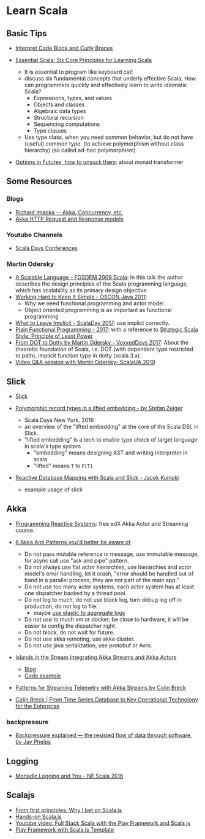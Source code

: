 # Learn Scala

## Basic Tips

- [Interpret Code Block and Curly Braces](https://www.geekabyte.io/2018/03/an-alternative-way-to-interpret-usage.html)

- [Essential Scala: Six Core Principles for Learning Scala](https://www.youtube.com/watch?v=J8wUy1XxL5o)
  - It is essential to program like keyboard cat!
  - discuss six fundamental concepts that underly effective Scala; How can programmers quickly and effectively learn to write idiomatic Scala?
    - Expressions, types, and values
    - Objects and classes
    - Algebraic data types
    - Structural recursion
    - Sequencing computations
    - Type classes
  - Use type class, when you need common behavior, but do not have (useful) common type.
    (to achieve polymorphism without class hierarchy)
    (so called ad-hoc polymorphism)
- [Options in Futures, how to unsuck them](https://www.youtube.com/watch?v=hGMndafDcc8): about monad transformer

## Some Resources

### Blogs

- [Richard Imaoka -- Akka, Concurrency, etc.](https://richardimaoka.github.io/blog)
- [Akka HTTP Request and Response models](https://richardimaoka.github.io/blog/akka-http-request-response-model/)

### Youtube Channels

- [Scala Days Conferences](https://www.youtube.com/channel/UCOHg8YCiyMVRRxb3mJT_0Mg)

### Martin Odersky

- [A Scalable Language - FOSDEM 2009 Scala](https://www.youtube.com/watch?v=zqFryHC018k): In this talk the author describes the design principles of the Scala programming language, which has scalability as its primary design objective.
- [Working Hard to Keep It Simple - OSCON Java 2011](https://www.youtube.com/watch?v=3jg1AheF4n0):
  - Why we need functional programming and actor model
  - Object oriented programming is as important as functional programming
- [What to Leave Implicit - ScalaDay 2017](https://www.youtube.com/watch?v=Oij5V7LQJsA): use implict correctly.
- [Plain Functional Programming - 2017](https://www.youtube.com/watch?v=YXDm3WHZT5g): with a reference to [Strategic Scala Style: Principle of Least Power](http://www.lihaoyi.com/post/StrategicScalaStylePrincipleofLeastPower.html)
- [From DOT to Dotty by Martin Odersky - VoxxedDays 2017](https://www.youtube.com/watch?v=iobC5yGRWoo): About the theoretic foundation of Scala, i.e. DOT (with dependent type restricted to path), implicit function type in dotty (scala 3.x).
- [Video Q&A session with Martin Odersky- ScalaUA 2019](https://www.youtube.com/watch?v=wm2DhYrZVno)

## Slick

- [Slick](https://github.com/slick/slick)

- [Polymorphic record types in a lifted embedding - by Stefan Zeiger](https://www.youtube.com/watch?v=tS6N5AaZTLA)

  - Scala Days New York, 2016
  - an overview of the "lifted embedding" at the core of the Scala DSL in Slick.
  - "lifted embedding" is a tech to enable type check of target language in scala's type system
    - "embedding" means designing AST and writing interpreter in scala
    - "lifted" means `T` to `F[T]`

- [Reactive Database Mapping with Scala and Slick - Jacek Kunicki](https://www.youtube.com/watch?v=Ksobupg60Vk)
  - example usage of slick

## Akka

- [Programming Reactive Systems](https://courses.edx.org/courses/course-v1:EPFLx+scala-reactiveX+2T2019/course/): free edX Akka Actor and Streaming course.
- [8 Akka Anti Patterns you'd better be aware of](https://www.youtube.com/watch?v=h3mulWmX1Oo)

  - Do not pass mutable reference in message, use immutable message, for async call use "ask and pipe" pattern.
  - Do not always use flat actor hierarchies, use hierarchies and actor model's error handling, let it crash, "error should be handled out of band in a parallel process, they are not part of the main app."
  - Do not use too many actor systems, each actor system has at least one dispatcher backed by a thread pool.
  - Do not log to much, do not use block log, turn debug log off in production, do not log to file.
    - maybe [use elastic to aggregate logs](https://www.elastic.co/products/log-monitoring)
  - Do not use to much vm or docker, be close to hardware, it will be easier to config the dispatcher right.
  - Do not block, do not wait for future.
  - Do not use akka remoting, use akka cluster.
  - Do not use java serialization, use protobuf or Avro.

- [Islands in the Stream Integrating Akka Streams and Akka Actors](https://www.youtube.com/watch?v=qaiwalDyayA)

  - [Blog](https://blog.colinbreck.com/integrating-akka-streams-and-akka-actors-part-iv/)
  - [Code example](https://github.com/pbernet/akka_streams_tutorial)

- [Patterns for Streaming Telemetry with Akka Streams by Colin Breck](https://www.youtube.com/watch?v=ilhImUjF53A)

- [Colin Breck | From Time Series Database to Key Operational Technology for the Enterprise](https://www.youtube.com/watch?v=3APiIht6oDY)

### backpressure

- [Backpressure explained — the resisted flow of data through software, by Jay Phelps](https://medium.com/@jayphelps/backpressure-explained-the-flow-of-data-through-software-2350b3e77ce7)

## Logging

- [Monadic Logging and You - NE Scala 2016](https://www.youtube.com/watch?v=t-YX55ZF4g0)

## Scalajs

- [From first principles: Why I bet on Scala.js](http://www.lihaoyi.com/post/FromfirstprinciplesWhyIbetonScalajs.html)
- [Hands-on Scala.js](http://www.lihaoyi.com/hands-on-scala-js/)
- [Youtube video: Full Stack Scala with the Play Framework and Scala.js](https://youtu.be/NJVL2IsGXZ4)
- [Play Framework with Scala.js Template](https://github.com/vmunier/play-scalajs.g8)
